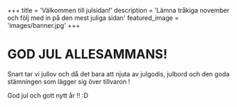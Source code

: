 +++
title = 'Välkommen till julsidan!'
description = 'Lämna tråkiga november och följ med in på den mest juliga sidan' 
featured_image = 'images/banner.jpg'
+++

# GOD JUL ALLESAMMANS!

Snart tar vi jullov och då det bara att njuta av julgodis, julbord och den goda stämningen som lägger sig över tillvaron !

God jul och gott nytt år !! :D